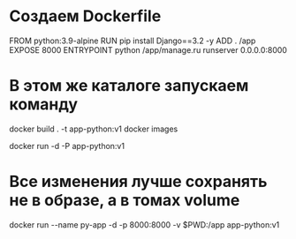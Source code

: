 # Создаем Dockerfile

<!-- Обычный файл в котором прписаны операции для создания образа. -->

FROM python:3.9-alpine
RUN pip install Django==3.2 -y
ADD . /app
EXPOSE 8000
ENTRYPOINT python /app/manage.ru runserver 0.0.0.0:8000

# В этом же каталоге запускаем команду

<!-- Создаем образ в текущем каталоге по сценарию dockerfile -->

docker build . -t app-python:v1
docker images

<!-- Проверяем то, что мы создали образ по той конфигурации, которая указана в Dockerfile. -->
<!-- Запускаем контейнер из образа в фоновом режиме с портом указаным в конфигурации-->

docker run -d -P app-python:v1

# Все изменения лучше сохранять не в образе, а в томах volume

docker run --name py-app -d -p 8000:8000 -v $PWD:/app app-python:v1
